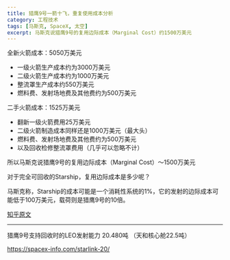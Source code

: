 ```yaml
---
title: 猎鹰9号一箭十飞，重复使用成本分析
category: 工程技术
tags: [马斯克, SpaceX, 太空]
excerpt: 马斯克说猎鹰9号的复用边际成本（Marginal Cost）约1500万美元
---
```


全新火箭成本：5050万美元

- 一级火箭生产成本约为3000万美元
- 二级火箭生产成本约为1000万美元
- 整流罩生产成本约550万美元
- 燃料费、发射场地费及其他费约为500万美元

二手火箭成本：1525万美元

- 翻新一级火箭费用25万美元
- 二级火箭制造成本同样还是1000万美元（最大头）
- 燃料费、发射场地费及其他费约为500万美元
- 以及回收检修整流罩费用（几乎可以忽略不计）

所以马斯克说猎鹰9号的复用边际成本（Marginal Cost）～1500万美元

对于完全可回收的Starship，复用边际成本是多少呢？

马斯克称，Starship的成本可能是一个消耗性系统的1%，它的发射的边际成本可能低于100万美元，载荷则是猎鹰9号的10倍。

[知乎原文](https://zhuanlan.zhihu.com/p/371539258)

-----
猎鹰9号支持回收时的LEO发射能力 20.480吨 （天和核心舱22.5吨）

https://spacex-info.com/starlink-20/



